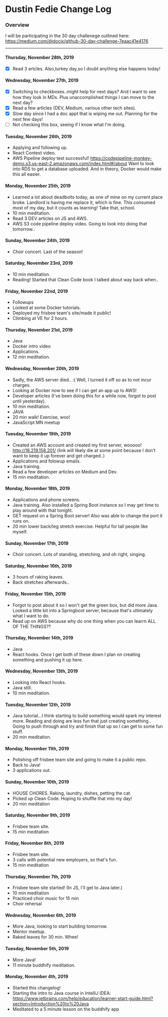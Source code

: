 # Dustin Fedie Change Log
### Overview
I will be participating in the 30 day challenege outlined here: https://medium.com/@docix/github-30-day-challenge-7eaac41e4176

---
#### Thursday, November 28th, 2019
- [x] Read 3 artcles. Also,turkey day,so I doubt anything else happens today!

#### Wednesday, November 27th, 2019
- [x] Switching to checkboxes..might help for next days? And I want to see how they look in MDs. Plus unaccomplished things I can move to the next day?
- [x] Read a few articles (DEV, Medium, various other tech sites).
- [x] Slow day since I had a doc appt that is wiping me out. Planning for the next few days!
- [ ] Not checking this box, seeing if I know what I'm doing.
  
#### Tuesday, November 26th, 2019
- Applying and following up.
- React Context video.
- AWS Pipeline deploy test successful! https://codepipeline-monkey-demo.s3.us-east-2.amazonaws.com/index.html#/about Want to look into RDS to get a database uploaded. And in theory, Docker would make this all easier.

#### Monday, November 25th, 2019
- Learned a lot about deadbolts today, as one of mine on my current place broke. Landlord is having me replace it, which is fine. This consumed most of my day, but it counts as learning! Take that, school.
- 10 min meditation.
- Read 3 DEV articles on JS and AWS.
- AWS S3 code pipeline deploy video. Going to look into doing that tomorrow..

#### Sunday, November 24th, 2019
- Choir concert. Last of the season!

#### Saturday, November 23rd, 2019
- 10 min meditation.
- Reading! Started that Clean Code book I talked about way back when..

#### Friday, November 22nd, 2019
- Followups
- Looked at some Docker tutorials.
- Deployed my frisbee team's site/made it public!
- Climbing at VE for 2 hours.

#### Thursday, November 21st, 2019
- Java
- Docker intro video
- Applications.
- 12 min meditation.

#### Wednesday, November 20th, 2019
- Sadly, the AWS server died.. :( Well, I turned it off so as to not incur charges.
- Looking at Docker now to see if I can get an app up to AWS!
- Developer articles (I've been doing this for a while now, forgot to post until yesterday).
- 10 min meditation.
- JAVA
- 20 min walk! Exercise, woo!
- JavaScript MN meetup

#### Tuesday, November 19th, 2019
- Created an AWS account and created my first server, wooooo! http://18.219.158.201/ (link will likely die at some point because I don't want to keep it up forever and get charged..)
- Applications and folowup emails.
- Java training.
- Read a few developer articles on Medium and Dev.
- 15 min meditation.

#### Monday, November 18th, 2019
- Applications and phone screens.
- Java training. Also installed a Spring Boot instance so I may get time to play around with that tonight.
- GET request on a Spring Boot server! Also was able to change the port it runs on.
- 20 min lower back/leg stretch exercise. Helpful for tall people like myself.

#### Sunday, November 17th, 2019
- Choir concert. Lots of standing, stretching, and oh right, singing.

#### Saturday, November 16th, 2019
- 3 hours of raking leaves.
- Back stretches afterwards..

#### Friday, November 15th, 2019
- Forgot to post about it so I won't get the green box, but did more Java. Looked a little bit into a Springboot server, because that's ultimately what I want to do.
- Read up on AWS because why do one thing when you can learrn ALL OF THE THINGS??

#### Thursday, November 14th, 2019
- Java
- React hooks. Once I get both of these down I plan on creating something and pushing it up here.

#### Wednesday, November 13th, 2019
- Looking into React hooks.
- Java still.
- 10 min meditation.

#### Tuesday, November 12th, 2019
- Java tutorial...I think starting to build something would spark my interest more. Reading and doing are less fun that just creating something.. Going to push through and try and finish that up so I can get to some fun stuff.
- 20 min meditation.

#### Monday, November 11th, 2019
- Polishing off frisbee team site and going to make it a public repo.
- Back to Java!
- 3 applications out.

#### Sunday, November 10th, 2019
- HOUSE CHORES. Raking, laundry, dishes, petting the cat.
- Picked up Clean Code. Hoping to shuffle that into my day!
- 20 min meditation

#### Saturday, November 9th, 2019
- Frisbee team site.
- 15 min meditation

#### Friday, November 8th, 2019
- Frisbee team site.
- 3 calls with potential new employers, so that's fun.
- 15 min meditation

#### Thursday, November 7th, 2019
- Frisbee team site started! (In JS, I'll get to Java later.)
- 10 min meditation
- Practiced choir music for 15 min
- Choir rehersal

#### Wednesday, November 6th, 2019
- More Java, looking to start building tomorrow.
- Mentor meetup.
- Raked leaves for 30 min. Whee!

#### Tuesday, November 5th, 2019
- More Java!
- 11 minute buddhify meditation.

#### Monday, November 4th, 2019
- Started this changelog!
- Starting the intro to Java course in IntelliJ IDEA: https://www.jetbrains.com/help/education/learner-start-guide.html?section=Introduction%20to%20Java
- Meditated to a 5 minute lesson on the buddhify app
